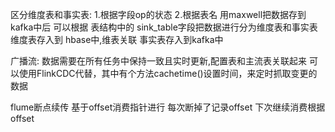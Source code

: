 区分维度表和事实表:
1.根据字段op的状态
2.根据表名
用maxwell把数据存到kafka中后  可以根据 表结构中的 
sink_table字段把数据进行分为维度表和事实表
维度表存入到 hbase中,维表关联
事实表存入到kafka中


广播流:
数据需要在所有任务中保持一致且实时更新,配置表和主流表关联起来
可以使用FlinkCDC代替，其中有个方法cachetime()设置时间，来定时抓取变更的数据

flume断点续传
基于offset消费指针进行
每次断掉了记录offset
下次继续消费根据offset
